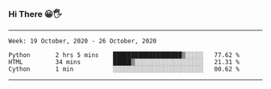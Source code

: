 ### Hi There 😀🖐
---
<!--START_SECTION:waka-->
```text
Week: 19 October, 2020 - 26 October, 2020

Python       2 hrs 5 mins    ███████████████████▒░░░░░   77.62 % 
HTML         34 mins         █████▒░░░░░░░░░░░░░░░░░░░   21.31 % 
Cython       1 min           ░░░░░░░░░░░░░░░░░░░░░░░░░   00.62 % 
```
<!--END_SECTION:waka-->

---
